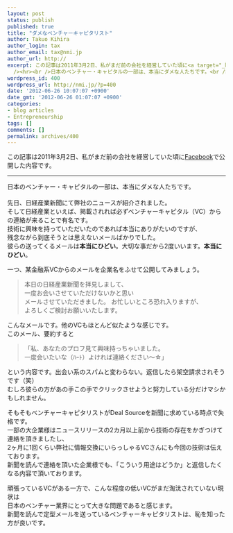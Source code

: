 ```yaml
---
layout: post
status: publish
published: true
title: "ダメなベンチャーキャピタリスト"
author: Takuo Kihira
author_login: tax
author_email: tax@nmi.jp
author_url: http://
excerpt: この記事は2011年3月2日、私がまだ前の会社を経営していた頃に<a target="_blank" href="http://facebook.com/takuo.kihira/">Facebook</a>で公開した内容です。<br
  /><hr><br />日本のベンチャー・キャピタルの一部は、本当にダメな人たちです。<br />
wordpress_id: 400
wordpress_url: http://nmi.jp/?p=400
date: '2012-06-26 10:07:07 +0900'
date_gmt: '2012-06-26 01:07:07 +0900'
categories:
- blog articles
- Entrepreneurship
tags: []
comments: []
permalink: archives/400
---
```

<p>この記事は2011年3月2日、私がまだ前の会社を経営していた頃に<a target="_blank" href="http://facebook.com/takuo.kihira/">Facebook</a>で公開した内容です。</p>
<hr>
日本のベンチャー・キャピタルの一部は、本当にダメな人たちです。<br />
<a id="more"></a><a id="more-400"></a><br />
先日、日経産業新聞にて弊社のニュースが紹介されました。<br />
そして日経産業といえば、掲載されれば必ずベンチャーキャピタル（VC）からの連絡が来ることで有名です。<br />
技術に興味を持っていただいたのであれば本当にありがたいのですが、<br />
残念ながら到底そうとは思えないメールばかりでした。<br />
彼らの送ってくるメールは<strong>本当にひどい</strong>。大切な事だから2度いいます。<strong>本当にひどい</strong>。</p>
<p>一つ、某金融系VCからのメールを企業名をふせて公開してみましょう。</p>
<blockquote><p>本日の日経産業新聞を拝見しまして、<br />
一度お会いさせていただけないかと思い<br />
メールさせていただきました。 お忙しいところ恐れ入りますが、<br />
よろしくご検討お願いいたします。
</p></blockquote>
<p>こんなメールです。他のVCもほとんど似たような感じです。<br />
このメール、要約すると</p>
<blockquote><p>「私、あなたのプロフ見て興味持っちゃいました。<br />
一度会いたいな（ﾊｰﾄ）よければ連絡ください～☆」
</p></blockquote>
<p>という内容です。出会い系のスパムと変わらない。返信したら架空請求されそうです（笑）<br />
むしろ彼らの方があの手この手でクリックさせようと努力している分だけマシかもしれません。</p>
<p>そもそもベンチャーキャピタリストがDeal Sourceを新聞に求めている時点で失格です。<br />
一部の大企業様はニュースリリースの2カ月以上前から技術の存在をかぎつけて連絡を頂きましたし、<br />
2ヶ月に1回くらい弊社に情報交換にいらっしゃるVCさんにも今回の技術は伝えております。<br />
新聞を読んで連絡を頂いた企業様でも、「こういう用途はどうか」と返信したくなる内容で頂いております。</p>
<p>頑張っているVCがある一方で、こんな程度の低いVCがまだ淘汰されていない現状は<br />
日本のベンチャー業界にとって大きな問題であると感じます。<br />
新聞を読んで定型メールを送っているベンチャーキャピタリストは、恥を知った方が良いです。</p>
